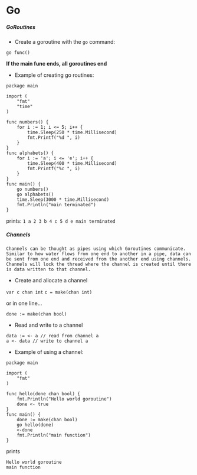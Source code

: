 # Go

##### GoRoutines

* Create a goroutine with the `go` command:

`go func()`

**If the main func ends, all goroutines end**

* Example of creating go routines:
```
package main

import (  
    "fmt"
    "time"
)

func numbers() {  
    for i := 1; i <= 5; i++ {
        time.Sleep(250 * time.Millisecond)
        fmt.Printf("%d ", i)
    }
}
func alphabets() {  
    for i := 'a'; i <= 'e'; i++ {
        time.Sleep(400 * time.Millisecond)
        fmt.Printf("%c ", i)
    }
}
func main() {  
    go numbers()
    go alphabets()
    time.Sleep(3000 * time.Millisecond)
    fmt.Println("main terminated")
}
```

prints: `1 a 2 3 b 4 c 5 d e main terminated`

##### Channels 
```
Channels can be thought as pipes using which Goroutines communicate. Similar to how water flows from one end to another in a pipe, data can be sent from one end and received from the another end using channels.
Channels will lock the thread where the channel is created until there is data written to that channel.
```

* Create and allocate a channel 

`var c chan int`
`c = make(chan int)`

or in one line...

`done := make(chan bool)`

* Read and write to a channel
```
data := <- a // read from channel a  
a <- data // write to channel a
```

* Example of using a channel:
```
package main

import (  
    "fmt"
)

func hello(done chan bool) {  
    fmt.Println("Hello world goroutine")
    done <- true
}
func main() {  
    done := make(chan bool)
    go hello(done)
    <-done
    fmt.Println("main function")
}
```
prints 
```
Hello world goroutine  
main function  
```
